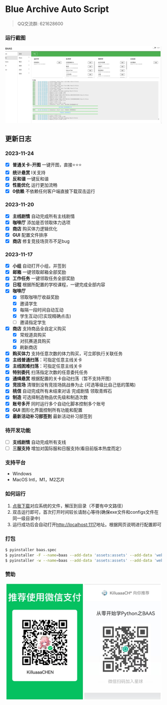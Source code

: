 # Blue Archive Auto Script

> QQ交流群: 621628600

### 运行截图

![](docs/homepage.png)

## 更新日志
### 2023-11-24
- [x] **普通关卡-开图** 一键开图，直接⭐️⭐️⭐️
- [x] **统计悬赏** I关支持
- [x] **反和谐** 一键反和谐
- [x] **性能优化** 运行更加流畅
- [x] **0依赖** 不依赖任何客户端直接下载双击运行
### 2023-11-20
- [x] **主线剧情** 自动完成所有主线剧情
- [x] **咖啡厅** 添加是否领取体力选项
- [x] **商店** 购买体力逻辑优化
- [x] **GUI** 配置文件排序
- [x] **商店** 修复竞技场货币不足bug

### 2023-11-17

- [x] **小组** 自动打开小组，并签到
- [x] **邮箱** 一键领取邮箱全部奖励
- [x] **工作任务** 一键领取任务全部奖励
- [x] **日程** 根据所配置的学校课程，一键完成全部内容
- [x] **咖啡厅**
    - [x] 领取咖啡厅收益奖励
    - [x] 邀请学生
    - [x] 每隔一段时间自动互动
    - [x] 学生互动(已实现精确点击)
    - [ ] 邀请指定学生
- [x] **商店** 支持商品全自定义购买
    - [x] 常规道具购买
    - [x] 对抗赛道具购买
    - [x] 刷新商店
- [x] **购买体力** 支持任意次数的体力购买，可立即执行关联任务
- [x] **主线普通扫荡**：可指定任意主线关卡
- [x] **主线困难扫荡**：可指定任意主线关卡
- [x] **特别委托** 扫荡指定次数的任意委托任务
- [x] **通缉悬赏** 根据配置的关卡自动扫荡（暂不支持开图）
- [x] **竞技场** 清理到没有竞技场挑战券为止 (可选等级比自己低的策略)
- [x] **桃信** 自动完成所有未结束对话 完成剧情 领取青辉石
- [x] **制造** 可选择制造物品优先级和制造次数
- [x] **账号多开** 同时运行多个自动化脚本控制多个账号
- [x] **GUI** 图形化界面控制所有功能和配置
- [x] **最新活动补习部签到** 最新活动补习部签到

### 待开发功能

- [ ] **支线剧情** 自动完成所有支线
- [ ] **三服支持** 增加对国际服和日服支持(看目前版本热度而定）

### 支持平台

- Windows
- MacOS Intl，M1，M2芯片

### 如何运行

1. [点我下载](https://github.com/baas-pro/baas/releases)对应系统的文件，解压到目录（不要有中文路径）
2. 双击运行即可，首次打开时间较长请耐心等待(确保exe文件和configs文件在同一级目录中)
3. 运行成功后会自动打开[http://localhost:1117](http://localhost:1117)地址。根据网页说明进行配置即可

### 打包

```bash
$ pyinstaller baas.spec
$ pyinstaller -F --name=baas --add-data 'assets:assets' --add-data 'web/static:web/static' --add-data 'web/templates:web/templates' --icon='assets/ba.ico' main.py
$ pyinstaller -w --name=baas --add-data 'assets:assets' --add-data 'web/static:web/static' --add-data 'web/templates:web/templates' --icon='assets/ba.icns' main.py
```

### 赞助

![](docs/sponsor.jpg)